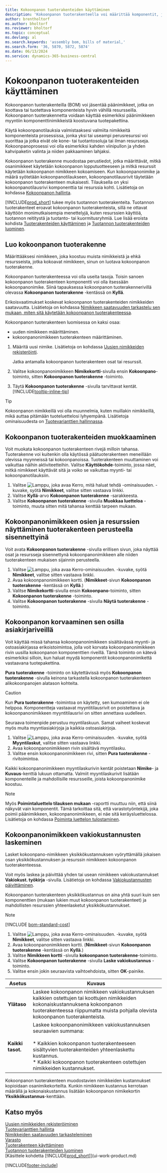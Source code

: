 ```yaml
---
title: Kokoonpanon tuoterakenteiden käyttäminen
description: 'Kokoonpanon tuoterakenteella voi määrittää komponentit, joita tarvitaan kyseisen tuoterakenteen nimikkeen kokoamiseen.'
author: brentholtorf
ms.author: bholtorf
ms.reviewer: bholtorf
ms.topic: conceptual
ms.devlang: al
ms.search.keywords: 'assembly bom, bills of material,'
ms.search.form: '36, 5870, 5872, 5874'
ms.date: 06/13/2024
ms.service: dynamics-365-business-central
---
```

# <a name="work-with-assembly-boms"></a>Kokoonpanon tuoterakenteiden käyttäminen

Kokoonpanon tuoterakenteilla (BOM) voi jäsentää päänimikkeet, jotka on koottava tai tuotettava komponenteista hyvin vähillä resursseilla. Kokoonpanon tuoterakennetta voidaan käyttää esimerkiksi päänimikkeen myyntiin komponenttinimikkeistä koostuvana tuotepakettina.

Käytä kokoonpanotilauksia valmistaaksesi valmiita nimikkeitä komponenteista prosessissa, jonka yksi tai useampi perusresurssi voi suorittaa ja jotka eivät ole kone- tai tuotantosoluja tai ilman resursseja. Kokoonpanoprosessi voi olla esimerkiksi kahden viinipullon ja yhden kahvipaketin valinta ja niiden pakkaaminen lahjaksi.  

Kokoonpanon tuoterakenne muodostaa perustiedot, jotka määrittävät, mitkä osanimikkeet käytetään kokoonpanon lopputuotteeseen ja mitkä resurssit käytetään kokoonpanon nimikkeen kokoamiseen. Kun kokoonpanonimike ja määrä syötetään kokoonpanotilaukseen, kokoonpanotilausrivit täytetään kokoonpanon tuoterakenteen mukaisesti. Tilauksella on yksi kokoonpanotilausrivi komponenttia tai resurssia kohti. Lisätietoja on kohdassa [Kokoonpanon hallinta](assembly-assemble-items.md).

[!INCLUDE[prod_short](includes/prod_short.md)] tukee myös tuotannon tuoterakenteita. Tuotannon tuoterakenteet eroavat kokoonpanon tuoterakenteista, sillä ne ottavat käyttöön monimutkaisempia menettelyjä, kuten resurssien käyttöä, tuotannon reititystä ja tuotanto- tai kuormitusryhmiä. Lue lisää eroista kohdista [Tuoterakenteiden käyttäminen](inventory-how-work-BOMs.md) ja [Tuotannon tuoterakenteiden luominen](production-how-to-create-production-boms.md).

## <a name="to-create-an-assembly-bom"></a>Luo kokoonpanon tuoterakenne

Määrittääksesi nimikkeen, joka koostuu muista nimikkeistä ja ehkä resursseista, jotka kokoavat nimikkeen, sinun on luotava kokoonpanon tuoterakenne.  

Kokoonpanon tuoterakenteessa voi olla useita tasoja. Toisin sanoen kokoonpanon tuoterakenteen komponentti voi olla itsessään kokoonpanonimike. Siinä tapauksessa kokoonpanon tuoterakennerivillä olevassa **Kokoonpanon tuoterakenne** -kentässä on **Kyllä**.

Erikoisvaatimukset koskevat kokoonpanon tuoterakenteiden nimikkeiden saatavuutta. Lisätietoja on kohdassa [Nimikkeen saatavuuden tarkastelu sen mukaan, miten sitä käytetään kokoonpanon tuoterakenteessa](inventory-how-availability-overview.md#to-view-the-availability-of-an-item-by-its-use-in-assembly-or-production-boms).

Kokoonpanon tuoterakenteen luomisessa on kaksi osaa:

- uuden nimikkeen määrittäminen.
- kokoonpanonimikkeen tuoterakenteen määrittäminen.

1. Määritä uusi nimike. Lisätietoja on kohdassa [Uusien nimikkeiden rekisteröinti](inventory-how-register-new-items.md).

   Jatka antamalla kokoonpanon tuoterakenteen osat tai resurssit.  
2. Valitse kokoonpanonimikkeen **Nimikekortti**-sivulla ensin **Kokoonpano**-toiminto, sitten **Kokoonpanon tuoterakenne** -toiminto.
3. Täytä **Kokoonpanon tuoterakenne** -sivulla tarvittavat kentät. [!INCLUDE[tooltip-inline-tip](includes/tooltip-inline-tip_md.md)]

> [!TIP]
> Kokoonpanon nimikkeillä voi olla muunnelmia, kuten muillakin nimikkeillä, mikä auttaa pitämään tuoteluettelosi lyhyempänä. Lisätietoja ominaisuudesta on [Tuotevarianttien hallinnassa](inventory-item-variants.md).

## <a name="to-edit-assembly-boms"></a>Kokoonpanon tuoterakenteiden muokkaaminen

Voit muokata kokoonpanon tuoterakenteen rivejä milloin tahansa. Tuoterakenne voi kuitenkin olla käytössä päätuoterakenteen meneillään olevissa myynneissä tai kokoonpanoissa. Tuoterakenteen muuttaminen voi vaikuttaa näihin aktiviteetteihin. Valitse **Käyttökohde**-toiminto, jossa näet, mitkä nimikkeet käyttävät sitä ja voiko se vaikuttaa myynti- tai kokoonpanotilauksiin.

1. Valitse ![Lamppu, joka avaa Kerro, mitä haluat tehdä -ominaisuuden.](media/ui-search/search_small.png "Kerro, mitä haluat tehdä") -kuvake, syötä **Nimikkeet**, valitse sitten vastaava linkki.
2. Valitse **Kyllä**-arvo **Kokoonpanon tuoterakenne** -sarakkeesta.
3. Valitse **Kokoonpanon tuoterakenne** -sivulla **Muokkaa luetteloa** -toiminto, muuta sitten mitä tahansa kenttää tarpeen mukaan.

## <a name="to-view-components-and-resources-indented-according-to-the-bom-structure"></a>Kokoonpanonimikkeen osien ja resurssien näyttäminen tuoterakenteen perusteella sisennettyinä

Voit avata **Kokoonpanon tuoterakenne** -sivulla erillisen sivun, joka näyttää osat ja resursseja sisennettynä kokoonpanonimikkeen alle niiden tuoterakenteen mukaisen sijainnin perusteella.

1. Valitse ![Lamppu, joka avaa Kerro-ominaisuuden.](media/ui-search/search_small.png "Kerro, mitä haluat tehdä") -kuvake, syötä **Nimikkeet**, valitse sitten vastaava linkki.
2. Avaa kokoonpanonimikkeen kortti. (**Nimikkeet**-sivun **Kokoonpanon tuoterakenne** -kentässä on **Kyllä**.)
3. Valitse **Nimikekortti**-sivulla ensin **Kokoonpano**-toiminto, sitten **Kokoonpanon tuoterakenne** -toiminto.
4. Valitse **Kokoonpanon tuoterakenne** -sivulla **Näytä tuoterakenne** -toiminto.

## <a name="to-replace-the-assembly-item-with-its-components-on-document-lines"></a>Kokoonpanon korvaaminen sen osilla asiakirjariveillä

Voit käyttää missä tahansa kokoonpanonimikkeen sisältävässä myynti- ja ostoasiakirjassa erikoistoimintoa, jolla voit korvata kokoonpanonimikkeen rivin uusilla kokoonpanon komponenttien riveillä. Tämä toiminto on kätevä esimerkiksi silloin, kun haluat myydä komponentit kokoonpanonimikettä vastaavana tuotepakettina.

**Pura tuoterakenne** -toiminto on käytettävissä myös **Kokoonpanon tuoterakenne** -sivulla keinona tarkastella kokoonpanon tuoterakenteen alikokoonpanojen alatason kohteita.

> [!CAUTION]  
> Kun **Pura tuoterakenne** -toimintoa on käytetty, sen kumoaminen ei ole helppoa. Komponentteja vastaavat myyntitilausrivit on poistettava ja kokoonpanonimikkeen myyntitilausrivi on sitten annettava uudelleen.

Seuraava toimenpide perustuu myyntilaskuun. Samat vaiheet koskevat myös muita myyntiasiakirjoja ja kaikkia ostoasiakirjoja.

1. Valitse ![Lamppu, joka avaa Kerro-ominaisuuden.](media/ui-search/search_small.png "Kerro, mitä haluat tehdä") -kuvake, syötä **Myyntilaskut**, valitse sitten vastaava linkki.
2. Avaa kokoonpanonimikkeen rivin sisältävä myyntilasku.
3. Valitse ensin kokoonpanonimikkeen rivi, sitten **Pura tuoterakenne** -rivitoimintoa.

Kaikki kokoonpanonimikkeen myyntilaskurivin kentät poistetaan **Nimike**- ja **Kuvaus**-kenttiä lukuun ottamatta. Valmiit myyntilaskurivit lisätään komponenteille ja mahdollisille resursseille, joista kokoonpanonimike koostuu.

> [!NOTE]
> Myös **Poimintaluettelo tilauksen mukaan** -raportti muuttuu niin, että siinä näkyvät vain komponentit. Tämä tarkoittaa sitä, että varastotyöntekijä, joka poimii päänimikkeen, kokoonpanonimikkeen, ei näe sitä keräysluettelossa. Lisätietoja on kohdassa [Poiminta luettelon tulostaminen](sales-how-print-picking-list.md).

## <a name="to-calculate-the-standard-cost-of-an-assembly-item"></a>Kokoonpanonimikkeen vakiokustannusten laskeminen

Lasket kokoonpano-nimikkeen yksikkökustannuksen vyöryttämällä jokaisen osan yksikkökustannuksen ja resurssin nimikkeen kokoonpanon tuoterakenteessa.

Voit myös laskea ja päivittää yhden tai usean nimikkeen vakiokustannukset **Vakiokust. työkirja** -sivulla. Lisätietoja on kohdassa [Vakiokustannusten päivittäminen](finance-how-to-update-standard-costs.md).  

Kokoonpanon tuoterakenteen yksikkökustannus on aina yhtä suuri kuin sen komponenttien (mukaan lukien muut kokoonpanon tuoterakenteet) ja mahdollisten resurssien yhteenlasketut yksikkökustannukset.  

> [!NOTE]
> [!INCLUDE [bom-standard-cost](includes/bom-standard-cost.md)]

1. Valitse ![Lamppu, joka avaa Kerro-ominaisuuden.](media/ui-search/search_small.png "Kerro, mitä haluat tehdä") -kuvake, syötä **Nimikkeet**, valitse sitten vastaava linkki.
2. Avaa kokoonpanonimikkeen kortti. (**Nimikkeet**-sivun **Kokoonpanon tuoterakenne** -kentässä on **Kyllä**.)
3. Valitse **Nimikkeen kortti** -sivulla **kokoonpanon tuoterakenne**-toiminto.
4. Valitse **Kokoonpanon tuoterakenne** -sivulla **Laske vakiokustannus** -toiminto.
5. Valitse ensin jokin seuraavista vaihtoehdoista, sitten **OK**-painike.

|Asetus |Kuvaus |
|-------|------------|
|**Ylätaso**|Laskee kokoonpanon nimikkeen vakiokustannuksen kaikkien ostettujen tai koottujen nimikkeiden kokonaiskustannuksena kokoonpanon tuoterakenteessa riippumatta muista pohjalla olevista kokoonpanon tuoterakenteista.|
|**Kaikki tasot.**|Laskee kokoonpanonimikkeen vakiokustannuksen seuraavien summana:</br></br>* Kaikkien kokoonpanon tuoterakenteeseen sisältyvien tuoterakenteiden yhteenlaskettu kustannus.</br>* Kaikki kokoonpanon tuoterakenteen ostettujen nimikkeiden kustannukset.|

Kokoonpanon tuoterakenteen muodostavien nimikkeiden kustannukset kopioidaan osanimikekorteilta. Kunkin nimikkeen kustannus kerrotaan määrällä ja kokonaiskustannus lisätään kokoonpanon nimikekortin **Yksikkökustannus**-kenttään.

## <a name="see-also"></a>Katso myös

[Uusien nimikkeiden rekisteröiminen](inventory-how-register-new-items.md)  
[Tuotevarianttien hallinta](inventory-item-variants.md)  
[Nimikkeiden saatavuuden tarkasteleminen](inventory-how-availability-overview.md)  
[Varasto](inventory-manage-inventory.md)  
[Tuoterakenteen käyttäminen](inventory-how-work-BOMs.md)  
[Tuotannon tuoterakenteiden luominen](production-how-to-create-production-boms.md)  
[Käsittele kohdetta [!INCLUDE[prod_short](includes/prod_short.md)]](ui-work-product.md)  

[!INCLUDE[footer-include](includes/footer-banner.md)]

